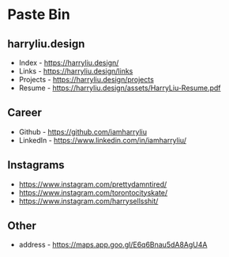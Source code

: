 # Paste Bin

## harryliu.design

- Index - https://harryliu.design/
- Links - https://harryliu.design/links
- Projects - https://harryliu.design/projects
- Resume - https://harryliu.design/assets/HarryLiu-Resume.pdf

## Career

- Github - https://github.com/iamharryliu
- LinkedIn - https://www.linkedin.com/in/iamharryliu/

## Instagrams

- https://www.instagram.com/prettydamntired/
- https://www.instagram.com/torontocityskate/
- https://www.instagram.com/harrysellsshit/

## Other

- address - https://maps.app.goo.gl/E6q6Bnau5dA8AgU4A
